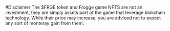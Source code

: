 #Disclaimer
The $FRGE token and Frogge game NFTS are not an investment, they are simply assets part of the game that leverage blokchain technology. While their price may increase, you are adviced not to expect any sort of monteray gain from them. 